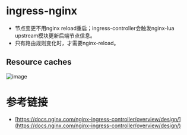 # ingress-nginx

* 节点变更不用nginx reload重启；ingress-controller会触发nginx-lua upstream模块更新后端节点信息。
* 只有路由规则变化时，才需要nginx-reload。


## Resource caches

![image](https://github.com/user-attachments/assets/8968c78a-3e04-46fa-9d01-6862104fdcf4)


# 参考链接

- [https://docs.nginx.com/nginx-ingress-controller/overview/design/](https://docs.nginx.com/nginx-ingress-controller/overview/design/)
